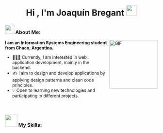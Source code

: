 <h1 align="center"><b>Hi , I'm Joaquín Bregant </b><img src="https://media.giphy.com/media/hvRJCLFzcasrR4ia7z/giphy.gif" width="35"></h1>


### <img src="https://emojis.slackmojis.com/emojis/images/1531849430/4246/blob-sunglasses.gif?1531849430" width="30"/> About Me: 

<img align="right" alt="GIF" height="160px" src="https://media.giphy.com/media/Ah3zHH7hvsSB2/giphy.gif" />
<b>I am an Information Systems Engineering student from Chaco, Argentina.</b>

- 👨🏻‍💻 Currently, I am interested in web application development, mainly in the backend.
- ✍️ I aim to design and develop applications by applying design patterns and clean code principles.
- 💡 Open to learning new technologies and participating in different projects.
<br/>

### <img src = "https://github.com/7oSkaaa/7oSkaaa/blob/main/Images/about_me.gif?raw=true" width = 40px> My Skills: 
